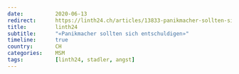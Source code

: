 ```yaml
---
date:          2020-06-13
redirect:      https://linth24.ch/articles/13833-panikmacher-sollten-sich-entschuldigen
title:         linth24
subtitle:      "«Panikmacher sollten sich entschuldigen»"
timeline:      true
country:       CH
categories:    MSM
tags:          [linth24, stadler, angst]
---
```

